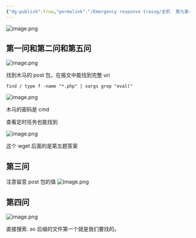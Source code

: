 ```yaml
---
{"dg-publish":true,"permalink":"/Emergency response traing/玄机  第九章-blueteam 的小心思3/","tags":["打靶","应急响应"]}
---
```



![image.png](https://s2.loli.net/2025/06/02/tzPlDy7UjIfnoks.png)

## 第一问和第二问和第五问
![image.png](https://s2.loli.net/2025/06/02/ahH3QM67PlrWNkc.png)

找到木马的 post 包，在报文中能找到完整 uri

```
find / type f -name "*.php" | xargs grep "eval("
```

![image.png](https://s2.loli.net/2025/06/02/o7ZmdfwxWvLksT5.png)

木马的密码是 cmd

查看定时任务也能找到

![image.png](https://s2.loli.net/2025/06/02/Vmr6nQ2EYS81pky.png)

这个 wget 后面的是第五题答案
## 第三问
注意留意 post 包的值
![image.png](https://s2.loli.net/2025/06/02/Jcgd7CktuyDZNiG.png)


## 第四问
![image.png](https://s2.loli.net/2025/06/02/eknFxNO81vwgfpo.png)

直接搜索. so 后缀的文件第一个就是我们要找的。
